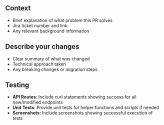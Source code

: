 ## Context

- Brief explanation of what problem this PR solves
- Jira ticket number and link
- Any relevant background information

## Describe your changes

- Clear summary of what was changed
- Technical approach taken
- Any breaking changes or migration steps

## Testing

- **API Routes**: Include curl statements showing success for all new/modified endpoints
- **Unit Tests**: Provide unit tests for helper functions and scripts if needed
- **Screenshots**: Include screenshots showing successful execution of tests
